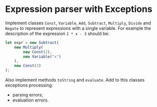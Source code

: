 # Expression parser with Exceptions
Implement classes `Const`, `Variable`, `Add`, `Subtract`, `Multiply`, `Divide` and `Negate` to represent expressions with a single variable. For example the description of the expression `2 * x - 3` should be:
```js
let expr = new Subtract(
    new Multiply(
        new Const(2),
        new Variable("x")
    ),
    new Const(3)
);
```

Also implement methods `toString` and `evaluate`. Add to this classes exceptions processing:
- parsing errors;
- evaluation errors.
